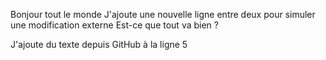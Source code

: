 Bonjour tout le monde
J'ajoute une nouvelle ligne entre deux pour simuler une modification externe
Est-ce que tout va bien ?

J'ajoute du texte depuis GitHub à la ligne 5
